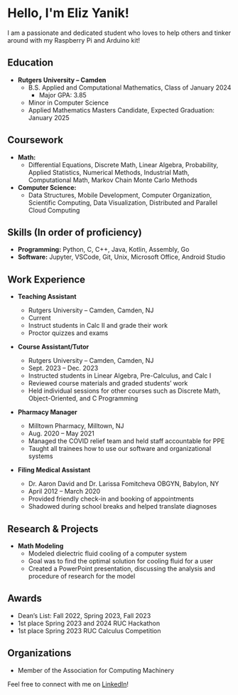 # Hello, I'm Eliz Yanik! 

I am a passionate and dedicated student who loves to help others and tinker around with my Raspberry Pi and Arduino kit!

## Education
- **Rutgers University – Camden**
  - B.S. Applied and Computational Mathematics, Class of January 2024
    - Major GPA: 3.85
  - Minor in Computer Science
  - Applied Mathematics Masters Candidate, Expected Graduation: January 2025

## Coursework
- **Math:**
  - Differential Equations, Discrete Math, Linear Algebra, Probability, Applied Statistics, Numerical Methods, Industrial Math, Computational Math, Markov Chain Monte Carlo Methods
- **Computer Science:**
  - Data Structures, Mobile Development, Computer Organization, Scientific Computing, Data Visualization, Distributed and Parallel Cloud Computing

## Skills (In order of proficiency)
- **Programming:** Python, C, C++, Java, Kotlin, Assembly, Go
- **Software:** Jupyter, VSCode, Git, Unix, Microsoft Office, Android Studio

## Work Experience
- **Teaching Assistant**
  - Rutgers University – Camden, Camden, NJ
  - Current
  - Instruct students in Calc II and grade their work
  - Proctor quizzes and exams

- **Course Assistant/Tutor**
  - Rutgers University – Camden, Camden, NJ
  - Sept. 2023 – Dec. 2023
  - Instructed students in Linear Algebra, Pre-Calculus, and Calc I
  - Reviewed course materials and graded students’ work
  - Held individual sessions for other courses such as Discrete Math, Object-Oriented, and C Programming

- **Pharmacy Manager**
  - Milltown Pharmacy, Milltown, NJ
  - Aug. 2020 – May 2021
  - Managed the COVID relief team and held staff accountable for PPE
  - Taught all trainees how to use our software and organizational systems 

- **Filing Medical Assistant**
  - Dr. Aaron David and Dr. Larissa Fomitcheva OBGYN, Babylon, NY
  - April 2012 – March 2020
  - Provided friendly check-in and booking of appointments
  - Shadowed during school breaks and helped translate diagnoses

## Research & Projects
- **Math Modeling**
  - Modeled dielectric fluid cooling of a computer system
  - Goal was to find the optimal solution for cooling fluid for a user
  - Created a PowerPoint presentation, discussing the analysis and procedure of research for the model

## Awards
- Dean’s List: Fall 2022, Spring 2023, Fall 2023
- 1st place Spring 2023 and 2024 RUC Hackathon
- 1st place Spring 2023 RUC Calculus Competition

## Organizations
- Member of the Association for Computing Machinery

Feel free to connect with me on [LinkedIn](https://www.linkedin.com/in/eliz-yanik-63a000149)!


